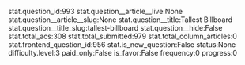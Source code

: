 stat.question_id:993
stat.question__article__live:None
stat.question__article__slug:None
stat.question__title:Tallest Billboard
stat.question__title_slug:tallest-billboard
stat.question__hide:False
stat.total_acs:308
stat.total_submitted:979
stat.total_column_articles:0
stat.frontend_question_id:956
stat.is_new_question:False
status:None
difficulty.level:3
paid_only:False
is_favor:False
frequency:0
progress:0
